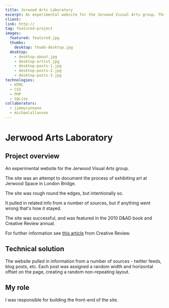 ```yaml
---
title: Jerwood Arts Laboratory
excerpt: An experimental website for the Jerwood Visual Arts group. The site is an attempt to document the process of exhibiting art at Jerwood Space in London Bridge
client:
link: http://
tag: featured-project
images:
  featured: featured.jpg
  thumbs:
    desktop: thumb-desktop.jpg
  desktop:
    - desktop-about.jpg
    - desktop-artist.jpg
    - desktop-posts-1.jpg
    - desktop-posts-2.jpg
    - desktop-posts-3.jpg
technologies:
  - HTML
  - CSS
  - PHP
  - SQLite
collaborators:
  - jimmycunnane
  - michaelallanson
---
```


# Jerwood Arts Laboratory

## Project overview

An experimental website for the Jerwood Visual Arts group.

The site was an attempt to document the process of exhibiting art at Jerwood Space in London Bridge.

The site was rough round the edges, but intentionally so.

It pulled in related info from a number of sources, but if anything went wrong that's how it stayed.

The site was successful, and was featured in the 2010 D&AD book and Creative Review annual.

For further information see [this article](http://www.creativereview.co.uk/cr-blog/2009/august1/the-ever-evolving-catalogue) from Creative Review.


## Technical solution

The website pulled in information from a number of sources - twitter feeds, blog posts, etc. Each post was assigned a random width and horizontal offset on the page, creating a random non-repeating layout.

## My role

I was responsible for building the front-end of the site.
